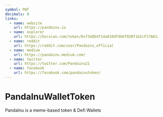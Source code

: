 ```yaml
---
symbol: PWT
decimals: 8
links:
  - name: website
    url: https://pandainu.io
  - name: explorer
    url: https://bscscan.com/token/0xf3eDD4f14a018df4b6f02Bf1b2cF17A8120519A2
  - name: reddit
    url: https://reddit.com/user/Pandainu_official
  - name: medium
    url: https://pandainu.medium.com/
  - name: twitter
    url: https://twitter.com/Pandainu21
  - name: facebook
    url: https://facebook.com/pandainutoken/
---
```


# PandaInuWalletToken

PandaInu is a meme-based token & Defi Wallets
